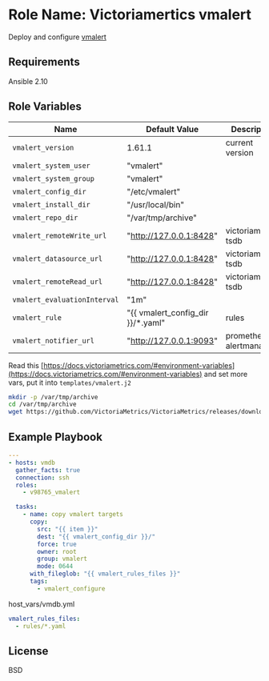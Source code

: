 Role Name: Victoriamertics vmalert
=========

Deploy and configure [vmalert](https://docs.victoriametrics.com/vmalert.html)

Requirements
------------

Ansible 2.10

Role Variables
--------------

Name | Default Value | Description
---|---|---
`vmalert_version` | 1.61.1 | current version
`vmalert_system_user` | "vmalert" |
`vmalert_system_group` | "vmalert" | 
`vmalert_config_dir` | "/etc/vmalert" | 
`vmalert_install_dir` | "/usr/local/bin" | 
`vmalert_repo_dir` | "/var/tmp/archive" | 
`vmalert_remoteWrite_url` | "http://127.0.0.1:8428" | victoriametrics tsdb
`vmalert_datasource_url` | "http://127.0.0.1:8428" | victoriametrics tsdb
`vmalert_remoteRead_url` | "http://127.0.0.1:8428" | victoriametrics tsdb
`vmalert_evaluationInterval` | "1m" |
`vmalert_rule` | "{{ vmalert_config_dir }}/*.yaml" | rules
`vmalert_notifier_url` | "http://127.0.0.1:9093" | prometheus alertmanager


Read this [https://docs.victoriametrics.com/#environment-variables](https://docs.victoriametrics.com/#environment-variables) аnd set more vars, put it into `templates/vmalert.j2`

```sh
mkdir -p /var/tmp/archive
cd /var/tmp/archive
wget https://github.com/VictoriaMetrics/VictoriaMetrics/releases/download/v1.61.1/vmutils-amd64-v1.61.1.tar.gz
```

Example Playbook
----------------

```yaml
---
- hosts: vmdb
  gather_facts: true
  connection: ssh
  roles:
    - v98765_vmalert

  tasks:
    - name: copy vmalert targets
      copy:
        src: "{{ item }}"
        dest: "{{ vmalert_config_dir }}/"
        force: true
        owner: root
        group: vmalert
        mode: 0644
      with_fileglob: "{{ vmalert_rules_files }}"
      tags:
        - vmalert_configure
```
host_vars/vmdb.yml
```yaml
vmalert_rules_files:
  - rules/*.yaml
```
License
-------

BSD

